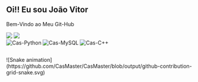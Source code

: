 ## Oi!! Eu sou João Vitor
Bem-Vindo ao Meu Git-Hub

<div>
    <a href https://github.com/CasMaster></a>
    <img height="150em" src="https://github-readme-stats.vercel.app/api?username=CasMaster&show_icons=true&theme=github_dark&include_all_commits=true&count_private=true"/>
    <img height="150um" src="https://github-readme-stats.vercel.app/api/top-langs/?username=CasMaster&layout=compact&theme=github_dark">
</div>

<div>
  <img aling="center" alt="Cas-Python" heith="30" width="40" src="https://cdn.jsdelivr.net/gh/devicons/devicon/icons/python/python-original.svg" />
  <img aling="center" alt="Cas-MySQL" heith="30" width="40" src="https://cdn.jsdelivr.net/gh/devicons/devicon/icons/mysql/mysql-original-wordmark.svg" />
  <img aling="center" alt="Cas-C++" heith="30" width="40" src="https://cdn.jsdelivr.net/gh/devicons/devicon/icons/cplusplus/cplusplus-original.svg" />     
</div>

  ##
 <div>
  ![Snake animation](https://github.com/CasMaster/CasMaster/blob/output/github-contribution-grid-snake.svg)
 </div>
